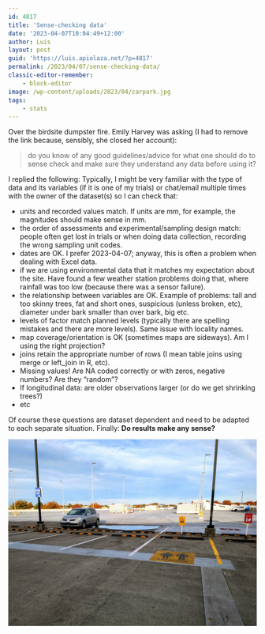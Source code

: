 ```yaml
---
id: 4817
title: 'Sense-checking data'
date: '2023-04-07T10:04:49+12:00'
author: Luis
layout: post
guid: 'https://luis.apiolaza.net/?p=4817'
permalink: /2023/04/07/sense-checking-data/
classic-editor-remember:
    - block-editor
image: /wp-content/uploads/2023/04/carpark.jpg
tags:
    - stats
---
```


Over the birdsite dumpster fire. Emily Harvey was asking (I had to remove the link because, sensibly, she closed her account):

> do you know of any good guidelines/advice for what one should do to sense check and make sure they understand any data before using it?

I replied the following: Typically, I might be very familiar with the type of data and its variables (if it is one of my trials) or chat/email multiple times with the owner of the dataset(s) so I can check that:

- units and recorded values match. If units are mm, for example, the magnitudes should make sense in mm.
- the order of assessments and experimental/sampling design match: people often get lost in trials or when doing data collection, recording the wrong sampling unit codes.
- dates are OK. I prefer 2023-04-07; anyway, this is often a problem when dealing with Excel data.
- if we are using environmental data that it matches my expectation about the site. Have found a few weather station problems doing that, where rainfall was too low (because there was a sensor failure).
- the relationship between variables are OK. Example of problems: tall and too skinny trees, fat and short ones, suspicious (unless broken, etc), diameter under bark smaller than over bark, big etc.
- levels of factor match planned levels (typically there are spelling mistakes and there are more levels). Same issue with locality names.
- map coverage/orientation is OK (sometimes maps are sideways). Am I using the right projection?
- joins retain the appropriate number of rows (I mean table joins using merge or left\_join in R, etc).
- Missing values! Are NA coded correctly or with zeros, negative numbers? Are they “random”?
- If longitudinal data: are older observations larger (or do we get shrinking trees?)
- etc

Of course these questions are dataset dependent and need to be adapted to each separate situation. Finally: **Do results make any sense?**

![Unrelated carpark, Christchurch.](/assets/images/carpark.jpg)